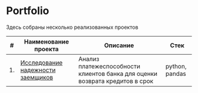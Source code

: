 # Portfolio

Здесь собраны несколько реализованных проектов 


| #    | **Наименование проекта**   	                         | Описание                                                                     | Стек           |
|---|------------------------------------------------------|------------------------------------------------------------------------------|----------------|
|1.    | [Исследование надежности заемщиков](Reliability_of_borrowers/README.md) | Анализ платежеспособности клиентов банка для оценки возврата кредитов в срок | python, pandas |





